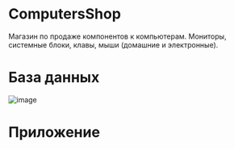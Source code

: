 # ComputersShop
Магазин по продаже компонентов к компьютерам. Мониторы, системные блоки, клавы, мыши (домашние и электронные).
# База данных

![image](https://github.com/user-attachments/assets/9c2b5223-10cf-426a-99b3-d6f4893205ca)

# Приложение

